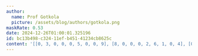 ```yaml
---
author:
  name: Prof Gotkola
  picture: /assets/blog/authors/gotkola.png
maskRate: 0.53
date: 2024-12-26T01:00:01.325196
id: bc13b498-c324-11ef-b451-41234cb8625c
content: '[[0, 3, 0, 0, 0, 5, 0, 0, 9], [8, 0, 0, 0, 2, 6, 1, 0, 4], [0, 0, 4, 0, 1, 3, 5, 6, 7], [0, 7, 0, 0, 3, 2, 4, 0, 8], [0, 0, 2, 0, 0, 1, 0, 7, 0], [6, 4, 1, 5, 8, 7, 3, 9, 0], [0, 6, 9, 0, 0, 0, 0, 5, 0], [0, 0, 8, 0, 6, 0, 0, 0, 0], [7, 0, 0, 1, 0, 0, 9, 0, 6]]'
---
```

